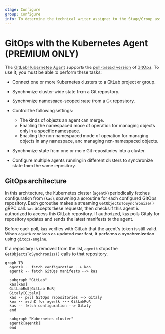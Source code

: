 ```yaml
---
stage: Configure
group: Configure
info: To determine the technical writer assigned to the Stage/Group associated with this page, see https://about.gitlab.com/handbook/engineering/ux/technical-writing/#designated-technical-writers
---
```


# GitOps with the Kubernetes Agent **(PREMIUM ONLY)**

The [GitLab Kubernetes Agent](../../user/clusters/agent/index.md) supports the
[pull-based version](https://www.gitops.tech/#pull-based-deployments) of
[GitOps](https://www.gitops.tech/). To use it, you must be able to perform these tasks:

- Connect one or more Kubernetes clusters to a GitLab project or group.
- Synchronize cluster-wide state from a Git repository.
- Synchronize namespace-scoped state from a Git repository.
- Control the following settings:

  - The kinds of objects an agent can merge.
  - Enabling the namespaced mode of operation for managing objects only in a specific namespace.
  - Enabling the non-namespaced mode of operation for managing objects in any namespace, and
    managing non-namespaced objects.

- Synchronize state from one or more Git repositories into a cluster.
- Configure multiple agents running in different clusters to synchronize state
  from the same repository.

## GitOps architecture

In this architecture, the Kubernetes cluster (`agentk`) periodically fetches
configuration from (`kas`), spawning a goroutine for each configured GitOps
repository. Each goroutine makes a streaming `GetObjectsToSynchronize()` gRPC call.
`kas` accepts these requests, then checks if this agent is authorized to access
this GitLab repository. If authorized, `kas` polls Gitaly for repository updates
and sends the latest manifests to the agent.

Before each poll, `kas` verifies with GitLab that the agent's token is still valid.
When `agentk` receives an updated manifest, it performs a synchronization using
[`gitops-engine`](https://github.com/argoproj/gitops-engine).

If a repository is removed from the list, `agentk` stops the `GetObjectsToSynchronize()`
calls to that repository.

```mermaid
graph TB
  agentk -- fetch configuration --> kas
  agentk -- fetch GitOps manifests --> kas

  subgraph "GitLab"
  kas[kas]
  GitLabRoR[GitLab RoR]
  Gitaly[Gitaly]
  kas -- poll GitOps repositories --> Gitaly
  kas -- authZ for agentk --> GitLabRoR
  kas -- fetch configuration --> Gitaly
  end

  subgraph "Kubernetes cluster"
  agentk[agentk]
  end
```
